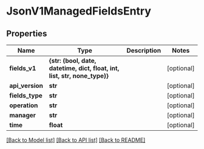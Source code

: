 # JsonV1ManagedFieldsEntry


## Properties
Name | Type | Description | Notes
------------ | ------------- | ------------- | -------------
**fields_v1** | **{str: (bool, date, datetime, dict, float, int, list, str, none_type)}** |  | [optional] 
**api_version** | **str** |  | [optional] 
**fields_type** | **str** |  | [optional] 
**operation** | **str** |  | [optional] 
**manager** | **str** |  | [optional] 
**time** | **float** |  | [optional] 

[[Back to Model list]](../README.md#documentation-for-models) [[Back to API list]](../README.md#documentation-for-api-endpoints) [[Back to README]](../README.md)



